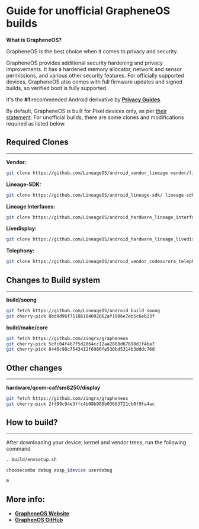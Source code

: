 Guide for unofficial GrapheneOS builds 
=========================================

**What is GrapheneOS?**

GrapheneOS is the best choice when it comes to privacy and security.

GrapheneOS provides additional security hardening and privacy improvements. It has a hardened memory allocator, network and sensor permissions, and various other security features. For officially supported devices, GrapheneOS also comes with full firmware updates and signed builds, so verified boot is fully supported.

It's the **#1** recommended Android derivative by [**Privacy Guides**](https://www.privacyguides.org/android/#grapheneos).

By default, GrapheneOS is built for Pixel devices only, as per [their statement](https://grapheneos.org/build#build-targets). For unofficial builds, there are some clones and modifications required as listed below.


## Required Clones
---------------

**Vendor:**

```bash
git clone https://github.com/LineageOS/android_vendor_lineage vendor/lineage
```

**Lineage-SDK:**

```bash
git clone https://github.com/LineageOS/android_lineage-sdk/ lineage-sdk
```

**Lineage Interfaces:**

```bash
git clone https://github.com/LineageOS/android_hardware_lineage_interfaces hardware/lineage/interfaces
```

**Livedisplay:**

```bash
git clone https://github.com/LineageOS/android_hardware_lineage_livedisplay hardware/lineage/livedisplay
```

**Telephony:**

```bash
git clone https://github.com/LineageOS/android_vendor_codeaurora_telephony vendor/codeaurora/telephony
```



## Changes to Build system
---------------

**build/soong**

```bash
git fetch https://github.com/LineageOS/android_build_soong
git cherry-pick 8bd9d96f75106184092062af1906e7eb5c6eb23f
```

**build/make/core**

```bash
git fetch https://github.com/zingrx/grapheneos
git cherry-pick 5cfc04f4b7f5d2864cc12aa2888d67698d1f4ba7
git cherry-pick 8446c98c7543412f6986fe530bd5314b3dddc76d
```



## Other changes
---------------

**hardware/qcom-caf/sm8250/display**

```bash
git fetch https://github.com/zingrx/grapheneos
git cherry-pick 2ff99c94e3ffc4b08b988b03663721cb0f9fa4ac
```

## How to build?
---------------
 After downloading your device, kernel and vendor trees, run the following command

 ```bash
 . build/envsetup.sh

 choosecombo debug aosp_$device userdebug

 m
 ```


More info:
---------------
* [**GrapheneOS Website**](https://grapheneos.org/)
* [**GraphenOS GitHub**](https://grapheneos.org/)

